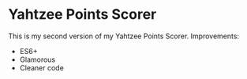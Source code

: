 # Yahtzee Points Scorer

This is my second version of my Yahtzee Points Scorer.
Improvements:
- ES6+
- Glamorous
- Cleaner code
